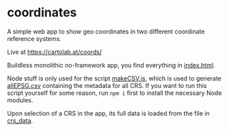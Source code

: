 # coordinates

A simple web app to show geo coordinates in two different coordinate reference systems.

Live at https://cartolab.at/coords/

Buildless monolithic no-framework app, you find everything in [index.html](https://github.com/floledermann/coordinates/blob/main/index.html).

Node stuff is only used for the script [makeCSV.js](https://github.com/floledermann/coordinates/blob/main/makeCSV.js), which is used to generate [allEPSG.csv](https://github.com/floledermann/coordinates/blob/main/allEPSG.csv)
 containing the metadata for all CRS. If you want to run this script yourself for some reason, run `npm i` first to install the necessary Node modules.
 
 Upon selection of a CRS in the app, its full data is loaded from the file in [crs_data](https://github.com/floledermann/coordinates/tree/main/crs_data).
